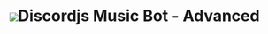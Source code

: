 <h1 align="center"><img src ="https://github.com/Mercurydev986/Discordjs-MusicBot-Tutorial/blob/master/sound.gif?raw=true">Discordjs Music Bot - Advanced</h1>
